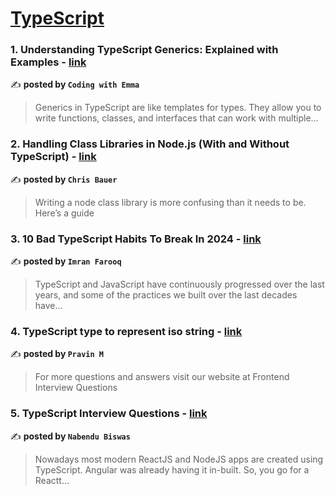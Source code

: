 
<h1><a href=https://medium.com/tag/typescript-tips/recommended target="_blank" rel="noopener noreferrer">TypeScript</a></h1>
<h3>1. Understanding TypeScript Generics: Explained with Examples - <a href="https://medium.com/javascript-in-plain-english/understanding-typescript-generics-explained-with-examples-18f3f4a6d355" target="_blank" rel="noopener noreferrer">link</a></h3>

✍️ **posted by `Coding with Emma`**

<blockquote>Generics in TypeScript are like templates for types. They allow you to write functions, classes, and interfaces that can work with multiple…</blockquote>

<h3>2. Handling Class Libraries in Node.js (With and Without TypeScript) - <a href="https://medium.com/better-programming/handling-class-libraries-in-node-js-with-and-without-typescript-39b73b2186b6" target="_blank" rel="noopener noreferrer">link</a></h3>

✍️ **posted by `Chris Bauer`**

<blockquote>Writing a node class library is more confusing than it needs to be. Here’s a guide</blockquote>

<h3>3. 10 Bad TypeScript Habits To Break In 2024 - <a href="https://medium.com/gitconnected/10-bad-typescript-habits-to-break-in-2024-4301c67f2ae0" target="_blank" rel="noopener noreferrer">link</a></h3>

✍️ **posted by `Imran Farooq`**

<blockquote>TypeScript and JavaScript have continuously progressed over the last years, and some of the practices we built over the last decades have…</blockquote>

<h3>4. TypeScript type to represent iso string - <a href="https://medium.com/@frontendinterviewquestions/typescript-type-to-represent-iso-string-6d946cac060a" target="_blank" rel="noopener noreferrer">link</a></h3>

✍️ **posted by `Pravin M`**

<blockquote>For more questions and answers visit our website at Frontend Interview Questions</blockquote>

<h3>5. TypeScript Interview Questions - <a href="https://medium.com/@nabendu82/typescript-interview-questions-80d4bb1e9733" target="_blank" rel="noopener noreferrer">link</a></h3>

✍️ **posted by `Nabendu Biswas`**

<blockquote>Nowadays most modern ReactJS and NodeJS apps are created using TypeScript. Angular was already having it in-built. So, you go for a Reactt…</blockquote>

